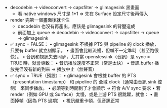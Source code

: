 - decodebin -> videoconvert -> capsfilter -> glimagesink 黑畫面
	- 看 native windows 尺寸是 1*1 => 先在 Surface 設定尺寸後再傳入
- render 完第一個畫面後就卡住
	- decodebin 也沒有再產出，應該是 glimagesink 的背壓造成
	- 前面加上 queue => decodebin -> videoconvert -> capsfilter -> queue -> glimagesink
- ✅ sync = FALSE：
  •	glimagesink 不根據 PTS 與 pipeline 的 clock 播放，只要有 buffer 就立刻顯示。
  •	畫面會比較流暢，但幀不一定準時（甚至跑很快）。
  •	音訊和視訊失去同步，尤其當 openslessink（音訊）是 sync = TRUE 時，就會導致：
  •	音訊播放速度不正常（常是太快）
  •	音訊 buffer 播放完但沒有新的到來 → 播放中止（無聲音）
- ✅ sync = TRUE（預設）：
  •	glimagesink 會根據 buffer 的 PTS（presentation timestamp） 和 pipeline 的 全域 clock（通常由音訊 sink 控制） 來同步播放。
  •	必須等到時間到了才會顯示 → 符合 A/V sync 要求
  •	若 render（例如 GPU 或 Surface）太慢，或是上游 PTS 很跳躍，就會：
  •	畫面掉幀（因為 PTS 過期）
  •	視訊嚴重卡頓，但音訊正常